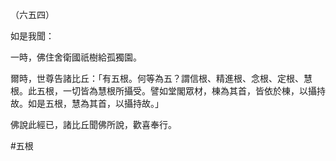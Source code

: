 （六五四）

如是我聞：

一時，佛住舍衛國祇樹給孤獨園。

爾時，世尊告諸比丘：「有五根。何等為五？謂信根、精進根、念根、定根、慧根。此五根，一切皆為慧根所攝受。譬如堂閣眾材，棟為其首，皆依於棟，以攝持故。如是五根，慧為其首，以攝持故。」

佛說此經已，諸比丘聞佛所說，歡喜奉行。



#五根

